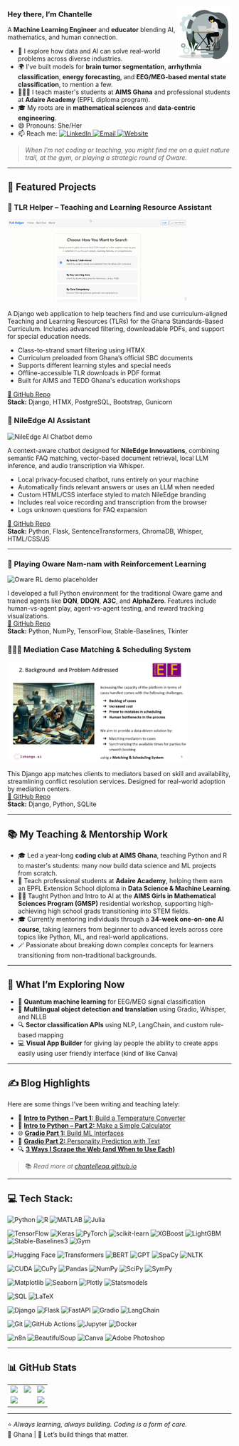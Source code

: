 <img width="25%" align="right" alt="Chantelle working"
src="https://github.com/ChantelleAA/ChantelleAA/blob/main/94528-programmer.gif" />

### Hey there, I’m Chantelle


A **Machine Learning Engineer** and **educator** blending AI, mathematics, and human connection.

- 🧠 I explore how data and AI can solve real-world problems across diverse industries.
- 🌍 I’ve built models for **brain tumor segmentation**, **arrhythmia classification**, **energy forecasting**, and **EEG/MEG-based mental state classification**, to mention a few.
- 👩🏾‍🏫 I teach master's students at **AIMS Ghana** and professional students at **Adaire Academy** (EPFL diploma program).
- 🎓 My roots are in **mathematical sciences** and **data-centric engineering**.
- 😄 Pronouns: She/Her  
- 📫 Reach me:
  <a href="https://linkedin.com/in/chantelleaa" target="_blank">
    <img alt="LinkedIn" src="https://img.shields.io/badge/LinkedIn-blue?logo=linkedin&logoColor=white">
  </a>
  <a href="chantelatta@gmail.com">
    <img alt="Email" src="https://img.shields.io/badge/Email-D14836?style=flat&logo=gmail&logoColor=white">
  </a>
  <a href="https://chantelleaa.github.io" target="_blank">
    <img alt="Website" src="https://img.shields.io/badge/Blog-000000?style=flat&logo=github&logoColor=white">
  </a>


<!-- [chantelatta@gmail.com](mailto:chantelatta@gmail.com) | [Website](https://chantelleaa.github.io) | [LinkedIn](https://linkedin.com/in/chantelleaa) -->

> *When I’m not coding or teaching, you might find me on a quiet nature trail, at the gym, or playing a strategic round of Oware.*

---

## 🌟 Featured Projects

### 📘 TLR Helper – Teaching and Learning Resource Assistant  
<img src="https://github.com/ChantelleAA/tlr_app/blob/clearer_searches/tlr_helper.gif" width="80%" alt="TLR Helper search demo" />

A Django web application to help teachers find and use curriculum-aligned Teaching and Learning Resources (TLRs) for the Ghana Standards-Based Curriculum. Includes advanced filtering, downloadable PDFs, and support for special education needs.

- Class-to-strand smart filtering using HTMX  
- Curriculum preloaded from Ghana’s official SBC documents  
- Supports different learning styles and special needs  
- Offline-accessible TLR downloads in PDF format  
- Built for AIMS and TEDD Ghana's education workshops  

[🔗 GitHub Repo](https://github.com/ChantelleAA/tlr_app)  
**Stack:** Django, HTMX, PostgreSQL, Bootstrap, Gunicorn

### 🤖 NileEdge AI Assistant
<img width="80%" align="center" alt="NileEdge AI Chatbot demo"
src="https://github.com/ChantelleAA/ChantelleAA/blob/main/nileedgechatbot.gif" />

A context-aware chatbot designed for **NileEdge Innovations**, combining semantic FAQ matching, vector-based document retrieval, local LLM inference, and audio transcription via Whisper.

- Local privacy-focused chatbot, runs entirely on your machine  
- Automatically finds relevant answers or uses an LLM when needed  
- Custom HTML/CSS interface styled to match NileEdge branding  
- Includes real voice recording and transcription from the browser  
- Logs unknown questions for FAQ expansion

[🔗 GitHub Repo](https://github.com/ChantelleAA/response_aigent)  
**Stack:** Python, Flask, SentenceTransformers, ChromaDB, Whisper, HTML/CSS/JS

---

### 🧮 Playing Oware Nam-nam with Reinforcement Learning  
<img src="https://github.com/ChantelleAA/ChantelleAA/blob/main/oware_demo1.gif" width="80%" alt="Oware RL demo placeholder" />

I developed a full Python environment for the traditional Oware game and trained agents like **DQN**, **DDQN**, **A3C**, and **AlphaZero**. Features include human-vs-agent play, agent-vs-agent testing, and reward tracking visualizations.  
[🔗 GitHub Repo](https://github.com/ChantelleAA/Reinforcement_Learning_Oware)  
**Stack:** Python, NumPy, TensorFlow, Stable-Baselines, Tkinter


### 🧑🏾‍⚖️ Mediation Case Matching & Scheduling System  
<img src="https://github.com/ChantelleAA/ChantelleAA/blob/main/def.gif" width="80%" alt="Mediation system solution slides" />

This Django app matches clients to mediators based on skill and availability, streamlining conflict resolution services. Designed for real-world adoption by mediation centers.  
[🔗 GitHub Repo](https://github.com/ChantelleAA/Matching_and_Scheduling_System)  
**Stack:** Django, Python, SQLite

---

## 📚 My Teaching & Mentorship Work

- 🎓 Led a year-long **coding club at AIMS Ghana**, teaching Python and R to master's students: many now build data science and ML projects from scratch.
- 📘 Teach professional students at **Adaire Academy**, helping them earn an EPFL Extension School diploma in **Data Science & Machine Learning**.
- 🧕🏾 Taught Python and Intro to AI at the **AIMS Girls in Mathematical Sciences Program (GMSP)** residential workshop, supporting high-achieving high school grads transitioning into STEM fields.
- 🎓 Currently mentoring individuals through a **34-week one-on-one AI course**, taking learners from beginner to advanced levels across core topics like Python, ML, and real-world applications.
- 🪄 Passionate about breaking down complex concepts for learners transitioning from non-traditional backgrounds.

---

## 🧠 What I’m Exploring Now

- 🧬 **Quantum machine learning** for EEG/MEG signal classification  
- 💬 **Multilingual object detection and translation** using Gradio, Whisper, and NLLB  
- 🔍 **Sector classification APIs** using NLP, LangChain, and custom rule-based mapping  
- 💻 **Visual App Builder** for giving lay people the ability to create apps easily using user friendly interface (kind of like Canva)

---

## ✍️ Blog Highlights

Here are some things I’ve been writing and teaching lately:

- 📘 [**Intro to Python – Part 1:** Build a Temperature Converter](https://chantelleaa.github.io/archivers/introduction-to-python-in-6-lessons-part-1)  
- 🧮 [**Intro to Python – Part 2:** Make a Simple Calculator](https://chantelleaa.github.io/archivers/introduction-to-python-in-6-lessons-part-1)
- 🌐 [**Gradio Part 1:** Build ML Interfaces](https://chantelleaa.github.io/archivers/intro-to-gradio-part-1)  
- 🧠 [**Gradio Part 2:** Personality Prediction with Text](https://chantelleaa.github.io/archivers/intro-to-gradio-part-2)
- 🔍 [**3 Ways I Scrape the Web (and When to Use Each)**](https://chantelleaa.github.io/archivers/intro-to-web-scraping)

> 📚 *Read more at [chantelleaa.github.io](https://chantelleaa.github.io)*

---

## 💻 Tech Stack:

![Python](https://img.shields.io/badge/python-3670A0?style=for-the-badge&logo=python&logoColor=ffdd54)
![R](https://img.shields.io/badge/R-276DC3?style=for-the-badge&logo=r&logoColor=white)
![MATLAB](https://img.shields.io/badge/MATLAB-%23e37922.svg?style=for-the-badge&logo=Mathworks&logoColor=white)
![Julia](https://img.shields.io/badge/Julia-9558B2?style=for-the-badge&logo=julia&logoColor=white)

![TensorFlow](https://img.shields.io/badge/TensorFlow-%23FF6F00.svg?style=for-the-badge&logo=TensorFlow&logoColor=white)
![Keras](https://img.shields.io/badge/Keras-D00000?style=for-the-badge&logo=keras&logoColor=white)
![PyTorch](https://img.shields.io/badge/PyTorch-%23EE4C2C.svg?style=for-the-badge&logo=PyTorch&logoColor=white)
![scikit-learn](https://img.shields.io/badge/scikit--learn-%23F7931E.svg?style=for-the-badge&logo=scikit-learn&logoColor=white)
![XGBoost](https://img.shields.io/badge/XGBoost-%230079C1.svg?style=for-the-badge&logo=xgboost&logoColor=white)
![LightGBM](https://img.shields.io/badge/LightGBM-FF7043?style=for-the-badge&logo=lightgbm&logoColor=white)
![Stable-Baselines3](https://img.shields.io/badge/Stable--Baselines3-000000?style=for-the-badge&logo=python&logoColor=white)
![Gym](https://img.shields.io/badge/OpenAI%20Gym-0081A7?style=for-the-badge&logo=openai&logoColor=white)

![Hugging Face](https://img.shields.io/badge/HuggingFace-FFD21F?style=for-the-badge&logo=huggingface&logoColor=black)
![Transformers](https://img.shields.io/badge/Transformers-FFB000?style=for-the-badge&logo=python&logoColor=white)
![BERT](https://img.shields.io/badge/BERT-1C1C1C?style=for-the-badge&logo=bert&logoColor=white)
![GPT](https://img.shields.io/badge/GPT-6E40C9?style=for-the-badge&logo=openai&logoColor=white)
![SpaCy](https://img.shields.io/badge/SpaCy-09A3D5?style=for-the-badge&logo=spacy&logoColor=white)
![NLTK](https://img.shields.io/badge/NLTK-1A237E?style=for-the-badge&logo=nltk&logoColor=white)

![CUDA](https://img.shields.io/badge/CUDA-76B900?style=for-the-badge&logo=nvidia&logoColor=white)
![CuPy](https://img.shields.io/badge/CuPy-002A3A?style=for-the-badge&logo=python&logoColor=white)
![Pandas](https://img.shields.io/badge/pandas-%23150458.svg?style=for-the-badge&logo=pandas&logoColor=white)
![NumPy](https://img.shields.io/badge/NumPy-013243?style=for-the-badge&logo=numpy&logoColor=white)
![SciPy](https://img.shields.io/badge/SciPy-8CAAE6?style=for-the-badge&logo=scipy&logoColor=white)
![SymPy](https://img.shields.io/badge/SymPy-3776AB?style=for-the-badge&logo=sympy&logoColor=white)

![Matplotlib](https://img.shields.io/badge/Matplotlib-%23ffffff.svg?style=for-the-badge&logo=Matplotlib&logoColor=black)
![Seaborn](https://img.shields.io/badge/Seaborn-2E3B4E?style=for-the-badge&logo=python&logoColor=white)
![Plotly](https://img.shields.io/badge/Plotly-%233F4F75.svg?style=for-the-badge&logo=plotly&logoColor=white)
![Statsmodels](https://img.shields.io/badge/Statsmodels-4B8BBE?style=for-the-badge&logo=python&logoColor=white)

![SQL](https://img.shields.io/badge/sql-%23007ACC.svg?style=for-the-badge&logo=sqlite&logoColor=white)
![LaTeX](https://img.shields.io/badge/LaTeX-008080?style=for-the-badge&logo=latex&logoColor=white)

![Django](https://img.shields.io/badge/django-%23092E20.svg?style=for-the-badge&logo=django&logoColor=white)
![Flask](https://img.shields.io/badge/Flask-000000?style=for-the-badge&logo=flask&logoColor=white)
![FastAPI](https://img.shields.io/badge/FastAPI-009688?style=for-the-badge&logo=fastapi&logoColor=white)
![Gradio](https://img.shields.io/badge/Gradio-%23404eed.svg?style=for-the-badge&logo=gradio&logoColor=white)
![LangChain](https://img.shields.io/badge/LangChain-%23black?style=for-the-badge)

![Git](https://img.shields.io/badge/git-%23F05033.svg?style=for-the-badge&logo=git&logoColor=white)
![GitHub Actions](https://img.shields.io/badge/github%20actions-%232671E5.svg?style=for-the-badge&logo=githubactions&logoColor=white)
![Jupyter](https://img.shields.io/badge/Jupyter-F37626?style=for-the-badge&logo=jupyter&logoColor=white)
![Docker](https://img.shields.io/badge/Docker-2496ED?style=for-the-badge&logo=docker&logoColor=white)

![n8n](https://img.shields.io/badge/n8n-ef6830?style=for-the-badge&logo=n8n&logoColor=white)
![BeautifulSoup](https://img.shields.io/badge/BeautifulSoup-4B8BBE?style=for-the-badge&logo=python&logoColor=white)
![Canva](https://img.shields.io/badge/Canva-00C4CC?style=for-the-badge&logo=canva&logoColor=white)
![Adobe Photoshop](https://img.shields.io/badge/Photoshop-31A8FF?style=for-the-badge&logo=adobephotoshop&logoColor=white)


---

## 📊 GitHub Stats
<!--
![](https://github-readme-stats.vercel.app/api?username=ChantelleAA&show_icons=true&theme=merko&hide_border=true&include_all_commits=true&count_private=true)  
![](https://github-readme-streak-stats.herokuapp.com/?user=ChantelleAA&theme=merko&hide_border=true) 
![](https://github-readme-stats.vercel.app/api/top-langs/?username=ChantelleAA&theme=merko&hide_border=true&layout=compact)
![](https://github-profile-summary-cards.vercel.app/api/cards/profile-details?username=ChantelleAA&theme=merko)
![](https://github-profile-trophy.vercel.app/?username=ChantelleAA&theme=merko&margin-w=10&row=2&column=3) -->

<!-- GitHub Dashboard Layout -->

<table>
  <tr>
    <td>
      <img src="https://github-readme-stats.vercel.app/api?username=ChantelleAA&show_icons=true&theme=dark&hide_border=true&include_all_commits=true&count_private=true" />
    </td>
    <td>
      <img src="https://github-readme-streak-stats.herokuapp.com/?user=ChantelleAA&theme=dark&hide_border=true" />
    </td>
    <td>
      <img src="https://github-readme-stats.vercel.app/api/top-langs/?username=ChantelleAA&theme=dark&hide_border=true&layout=donut" />
    </td>
  </tr>
  <tr>
    <td colspan="2">
      <img src="https://github-profile-summary-cards.vercel.app/api/cards/profile-details?username=ChantelleAA&theme=dark" />
    </td>
    <td>
      <img src="https://github-profile-trophy.vercel.app/?username=ChantelleAA&theme=dark&margin-w=10&row=2&column=3" />
    </td>
  </tr>
</table>

---

⭐️ *Always learning, always building. Coding is a form of care.*  
📍 Ghana | 🤝 Let’s build things that matter.
